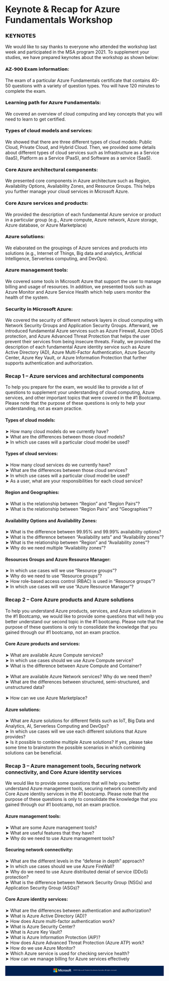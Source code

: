 # Keynote & Recap for Azure Fundamentals Workshop



### 𝗞𝗘𝗬𝗡𝗢𝗧𝗘𝗦
We would like to say thanks to everyone who attended the workshop last week and participated in the MSA program 2021. 
To supplement your studies, we have prepared keynotes about the workshop as shown below:  

#### 𝗔𝗭-𝟵𝟬𝟬 𝗘𝘅𝗮𝗺 𝗶𝗻𝗳𝗼𝗿𝗺𝗮𝘁𝗶𝗼𝗻: 
The exam of a particular Azure Fundamentals certificate that contains 40-50 questions with a variety of question types. You will have 120 minutes to complete the exam. 
#### 𝗟𝗲𝗮𝗿𝗻𝗶𝗻𝗴 𝗽𝗮𝘁𝗵 𝗳𝗼𝗿 𝗔𝘇𝘂𝗿𝗲 𝗙𝘂𝗻𝗱𝗮𝗺𝗲𝗻𝘁𝗮𝗹𝘀:
We covered an overview of cloud computing and key concepts that you will need to learn to get certified. 
#### 𝗧𝘆𝗽𝗲𝘀 𝗼𝗳 𝗰𝗹𝗼𝘂𝗱 𝗺𝗼𝗱𝗲𝗹𝘀 𝗮𝗻𝗱 𝘀𝗲𝗿𝘃𝗶𝗰𝗲𝘀: 
We showed that there are three different types of cloud models: Public Cloud, Private Cloud, and Hybrid Cloud. Then, we provided some details about different types of cloud services such as Infrastructure as a Service (IaaS), Platform as a Service (PaaS), and Software as a service (SaaS). 
#### 𝗖𝗼𝗿𝗲 𝗔𝘇𝘂𝗿𝗲 𝗮𝗿𝗰𝗵𝗶𝘁𝗲𝗰𝘁𝘂𝗿𝗮𝗹 𝗰𝗼𝗺𝗽𝗼𝗻𝗲𝗻𝘁𝘀: 
We presented core components in Azure architecture such as Region, Availability Options, Availability Zones, and Resource Groups. This helps you further manage your cloud services in Microsoft Azure. 
#### 𝗖𝗼𝗿𝗲 𝗔𝘇𝘂𝗿𝗲 𝘀𝗲𝗿𝘃𝗶𝗰𝗲𝘀 𝗮𝗻𝗱 𝗽𝗿𝗼𝗱𝘂𝗰𝘁𝘀:
We provided the description of each fundamental Azure service or product in a particular group (e.g., Azure compute, Azure network, Azure storage, Azure database, or Azure Marketplace) 
#### 𝗔𝘇𝘂𝗿𝗲 𝘀𝗼𝗹𝘂𝘁𝗶𝗼𝗻𝘀: 
We elaborated on the groupings of Azure services and products into solutions (e.g., Internet of Things, Big data and analytics, Artificial Intelligence, Serverless computing, and DevOps). 
#### 𝗔𝘇𝘂𝗿𝗲 𝗺𝗮𝗻𝗮𝗴𝗲𝗺𝗲𝗻𝘁 𝘁𝗼𝗼𝗹𝘀: 
We covered some tools in Microsoft Azure that support the user to manage billing and usage of resources. In addition, we presented tools such as Azure Monitor and Azure Service Health which help users monitor the health of the system. 
#### 𝗦𝗲𝗰𝘂𝗿𝗶𝘁𝘆 𝗶𝗻 𝗠𝗶𝗰𝗿𝗼𝘀𝗼𝗳𝘁 𝗔𝘇𝘂𝗿𝗲: 
We covered the security of different network layers in cloud computing with Network Security Groups and Application Security Groups. Afterward, we introduced fundamental Azure services such as Azure Firewall, Azure DDoS protection, and Azure Advanced Threat Protection that helps the user prevent their services from being insecure threats. Finally, we provided the description of each fundamental Azure identity service such as Azure Active Directory (AD), Azure Multi-Factor Authentication, Azure Security Center, Azure Key Vault, or Azure Information Protection that further supports authentication and authorization. 

### Recap 1 – Azure services and architectural components

To help you prepare for the exam, we would like to provide a list of questions to supplement your understanding of cloud computing, Azure services, and other important topics that were covered in the #1 Bootcamp. Please note that the purpose of these questions is only to help your understanding, not as exam practice.  
#### Types of cloud models:  
➤ How many cloud models do we currently have?<br/>
➤ What are the differences between those cloud models?<br/>
➤ In which use cases will a particular cloud model be used?<br/> 
#### Types of cloud services:  
➤ How many cloud services do we currently have?<br/>
➤ What are the differences between those cloud services?<br/> 
➤ In which use cases will a particular cloud model be used?<br/>
➤ As a user, what are your responsibilities for each cloud service?<br/>
#### Region and Geographies: 
➤ What is the relationship between “Region” and “Region Pairs”?<br/> 
➤ What is the relationship between “Region Pairs” and “Geographies”?<br/>
#### Availability Options and Availability Zones: 
➤ What is the difference between 99.95% and 99.99% availability options?<br/> 
➤ What is the difference between “Availability sets” and “Availability zones”?<br/>
➤ What is the relationship between “Region” and “Availability zones”?<br/>
➤ Why do we need multiple “Availability zones”?<br/>
#### Resources Groups and Azure Resource Manager: 
➤ In which use cases will we use “Resource groups”?<br/> 
➤ Why do we need to use “Resource groups”?<br/>
➤ How role-based access control (RBAC) is used in “Resource groups”?<br/> 
➤ In which use cases will we use “Azure Resource Manager”?<br/>

### Recap 2 – Core Azure products and Azure solutions 

To help you understand Azure products, services, and Azure solutions in the #1 Bootcamp, we would like to provide some questions that will help you better understand our second topic in the #1 bootcamp. Please note that the purpose of these questions is only to consolidate the knowledge that you gained through our #1 bootcamp, not an exam practice. 

#### Core Azure products and services:  
➤ What are available Azure Compute services? <br/>
➤ In which use cases should we use Azure Compute service? <br/>
➤ What is the difference between Azure Compute and Container?<br/>  
➤ What are available Azure Network services? Why do we need them? <br/>
➤ What are the differences between structured, semi-structured, and unstructured data?<br/>  
➤ How can we use Azure Marketplace? <br/>
#### Azure solutions:  
➤ What are Azure solutions for different fields such as IoT, Big Data and Analytics, AI, Serverless Computing and DevOps? <br/>
➤ In which use cases will we use each different solutions that Azure provides? <br/>
➤ Is it possible to combine multiple Azure solutions? If yes, please take some time to brainstorm the possible scenarios in which combining solutions can be beneficial. <br/>

### Recap 3 – Azure management tools, Securing network connectivity, and Core Azure identity services
We would like to provide some questions that will help you better understand Azure management tools, securing network connectivity and Core Azure identity services in the #1 bootcamp. Please note that the purpose of these questions is only to consolidate the knowledge that you gained through our #1 bootcamp, not an exam practice. 

#### Azure management tools:  
➤ What are some Azure management tools? <br/>
➤ What are useful features that they have? <br/> 
➤ Why do we need to use Azure management tools? <br/>

#### Securing network connectivity:  
➤ What are the different levels in the “defense in depth” approach? <br/>
➤ In which use cases should we use Azure FireWall? <br/>
➤ Why do we need to use Azure distributed denial of service (DDoS) protection? <br/>
➤ What is the difference between Network Security Group (NSGs) and Application Security Group (ASGs)? <br/>

#### Core Azure identity services:  
➤ What are the differences between authentication and authorization? <br/>
➤ What is Azure Active Directory (AD)? <br/>
➤ How does Azure multi-factor authentication work? <br/>
➤ What is Azure Security Center? <br/>
➤ What is Azure Key Vault? <br/>
➤ What is Azure Information Protection (AIP)? <br/>
➤ How does Azure Advanced Threat Protection (Azure ATP) work? <br/>
➤ How do we use Azure Monitor? <br/>
➤ Which Azure service is used for checking service health? <br/>
➤ How can we manage billing for Azure services effectively <br/>

![Footer_Banner](https://github.com/AUMSA/2021-MSA-content/blob/main/images/MicrosoftBannerFooter.png?raw=true)
